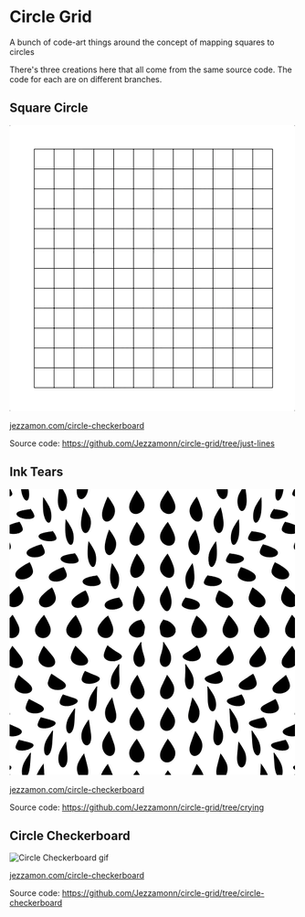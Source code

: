 # Circle Grid
A bunch of code-art things around the concept of mapping squares to circles

There's three creations here that all come from the same source code. The code for each are on different branches.

## Square Circle
![Square Circle gif](promo/square-circle.gif)

[jezzamon.com/circle-checkerboard](http://www.jezzamon.com/circle-checkerboard)

Source code: https://github.com/Jezzamonn/circle-grid/tree/just-lines

## Ink Tears
![Ink Tears gif](promo/ink-tears.gif)

[jezzamon.com/circle-checkerboard](http://www.jezzamon.com/circle-checkerboard)

Source code: https://github.com/Jezzamonn/circle-grid/tree/crying

## Circle Checkerboard
![Circle Checkerboard gif](promo/circle-checkerboard.gif)

[jezzamon.com/circle-checkerboard](http://www.jezzamon.com/circle-checkerboard)

Source code: https://github.com/Jezzamonn/circle-grid/tree/circle-checkerboard

